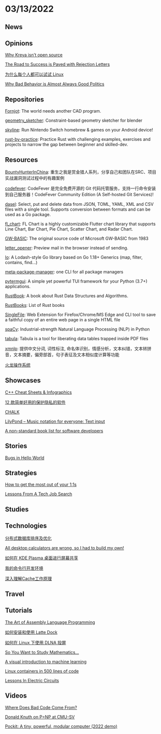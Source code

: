 # 03/13/2022

## News

## Opinions
[Why Kreya isn't open source](https://kreya.app/blog/why-kreya-isnt-open-source/)

[The Road to Success is Paved with Rejection Letters](http://perceiving-systems.blog/en/news/the-road-to-success-is-paved-with-rejection-letters)

[为什么每个人都可以试试 Linux](https://linux.cn/article-14334-1.html)

[Why Bad Behavior is Almost Always Good Politics](https://fs.blog/the-dictators-handbook/)

## Repositories
[Fornjot](https://github.com/hannobraun/Fornjot): The world needs another CAD program.

[geometry_sketcher](https://github.com/hlorus/geometry_sketcher): Constraint-based geometry sketcher for blender

[skyline](https://github.com/skyline-emu/skyline): Run Nintendo Switch homebrew & games on your Android device!

[rust-by-practice](https://github.com/sunface/rust-by-practice): Practice Rust with challenging examples, exercises and projects to narrow the gap between beginner and skilled-dev.

## Resources
[BountyHunterInChina](https://github.com/J0o1ey/BountyHunterInChina): 重生之我是赏金猎人系列，分享自己和团队在SRC、项目实战漏洞测试过程中的有趣案例

[codefever](https://github.com/PGYER/codefever): CodeFever 是完全免费开源的 Git 代码托管服务，支持一行命令安装到自己服务器！CodeFever Community Edition (A Self-hosted Git Services)!

[dasel](https://github.com/TomWright/dasel): Select, put and delete data from JSON, TOML, YAML, XML and CSV files with a single tool. Supports conversion between formats and can be used as a Go package.

[fl_chart](https://github.com/imaNNeoFighT/fl_chart): FL Chart is a highly customizable Flutter chart library that supports Line Chart, Bar Chart, Pie Chart, Scatter Chart, and Radar Chart.

[GW-BASIC](https://github.com/microsoft/GW-BASIC): The original source code of Microsoft GW-BASIC from 1983

[letter_opener](https://github.com/ryanb/letter_opener): Preview mail in the browser instead of sending.

[lo](https://github.com/samber/lo): A Lodash-style Go library based on Go 1.18+ Generics (map, filter, contains, find...)

[meta-package-manager](https://github.com/kdeldycke/meta-package-manager): one CLI for all package managers

[pytermgui](https://github.com/bczsalba/pytermgui): A simple yet powerful TUI framework for your Python (3.7+) applications.

[RustBook](https://github.com/QMHTMY/RustBook): A book about Rust Data Structures and Algorithms.

[RustBooks](https://github.com/sger/RustBooks): List of Rust books

[SingleFile](https://github.com/gildas-lormeau/SingleFile): Web Extension for Firefox/Chrome/MS Edge and CLI tool to save a faithful copy of an entire web page in a single HTML file

[spaCy](https://github.com/explosion/spaCy): Industrial-strength Natural Language Processing (NLP) in Python

[tabula](https://github.com/tabulapdf/tabula): Tabula is a tool for liberating data tables trapped inside PDF files

[xmnlp](https://github.com/SeanLee97/xmnlp): 提供中文分词, 词性标注, 命名体识别，情感分析，文本纠错，文本转拼音，文本摘要，偏旁部首，句子表征及文本相似度计算等功能

[火龙操作系统](https://gitee.com/ssxos/huolongcaozuoxitong)

## Showcases
[C++ Cheat Sheets & Infographics](https://hackingcpp.com/cpp/cheat_sheets.html)

[12 款简单好用的保护隐私的软件](https://linux.cn/article-14337-1.html)

[CHALK](https://chachatelier.fr/chalk/)

[LilyPond – Music notation for everyone: Text input](http://lilypond.org/text-input.en.html)

[A non-standard book list for software developers](https://mihaiolteanu.me/books.html)

## Stories
[Bugs in Hello World](https://blog.sunfishcode.online/bugs-in-hello-world/)

## Strategies
[How to get the most out of your 1:1s](https://erik.wiffin.com/posts/how-to-get-the-most-out-of-your-11s/)

[Lessons From A Tech Job Search](https://blog.nindalf.com/posts/tech-interview/)

## Studies

## Technologies
[分布式数据库排序及优化](https://my.oschina.net/vivotech/blog/5476004)

[All desktop calculators are wrong, so I had to build my own!](https://chachatelier.fr/chalk/article/chalk.html)

[如何在 KDE Plasma 桌面进行屏幕共享](https://linux.cn/article-14332-1.html)

[我的命令行开发环境](https://writings.sh/post/commandline-tools)

[深入理解Cache工作原理](https://mp.weixin.qq.com/s/fXvysrE8Z2g4Df7P0cN0Wg)

## Travel

## Tutorials
[The Art of Assembly Language Programming](http://www.phatcode.net/res/223/files/html/toc.html)

[如何安装和使用 Latte Dock](https://linux.cn/article-14340-1.html)

[如何在 Linux 下使用 DLNA 投屏](https://linux.cn/article-14341-1.html)

[So You Want to Study Mathematics…](https://www.susanrigetti.com/math)

[A visual introduction to machine learning](http://www.r2d3.us/visual-intro-to-machine-learning-part-1/)

[Linux containers in 500 lines of code](https://blog.lizzie.io/linux-containers-in-500-loc.html)

[Lessons In Electric Circuits](https://www.ibiblio.org/kuphaldt/electricCircuits/)

## Videos
[Where Does Bad Code Come From?](https://www.youtube.com/watch?v=7YpFGkG-u1w)

[Donald Knuth on P=NP at CMU-SV](https://www.youtube.com/watch?v=Ph4hlOzq_pE)

[Pockit: A tiny, powerful, modular computer (2022 demo)](https://www.youtube.com/watch?v=b3F9OtH2Xx4)
